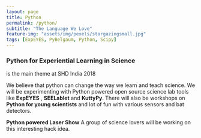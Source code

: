 ```yaml
---
layout: page
title: Python
permalink: /python/
subtitle: "The Language We Love" 
feature-img: "assets/img/pexels/stargazingsmall.jpg"
tags: [ExpEYES, PyBelgaum, Python, Scipy]
---
```

### Python for Experiential Learning in Science
is the main theme at SHD India 2018
<p>
We believe that python can change the way we learn and teach science. We will be experimenting with Python powered open source science lab tools like <strong>ExpEYES</strong> , <strong>SEELablet</strong> and <strong>KuttyPy</strong>. There will also be workshops on <strong>Python for young scientists</strong> and lot of fun with various sensors and  bat detectors.
</p>

**Python powered Laser Show** A group of science lovers will be working on this interesting hack idea.
